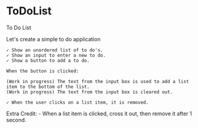 # ToDoList

To Do List

Let's create a simple to do application 

    ✓ Show an unordered list of to do's. 
    ✓ Show an input to enter a new to do. 
    ✓ Show a button to add a to do. 
    
    When the button is clicked: 

    (Work in progress) The text from the input box is used to add a list item to the bottom of the list. 
    (Work in progress) The text from the input box is cleared out. 

    ✓ When the user clicks on a list item, it is removed.

Extra Credit: - When a list item is clicked, cross it out, then remove it after 1 second.
